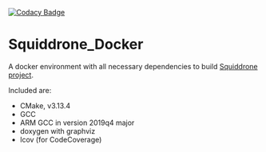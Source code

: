 [![Codacy Badge](https://api.codacy.com/project/badge/Grade/b008f1f3527344a193e676ed6be2c84a)](https://www.codacy.com/manual/ThorsHamster/Squiddrone_Docker?utm_source=github.com&amp;utm_medium=referral&amp;utm_content=ThorsHamster/Squiddrone_Docker&amp;utm_campaign=Badge_Grade)

# Squiddrone_Docker

A docker environment with all necessary dependencies to build [Squiddrone project](https://github.com/elheck/Squiddrone).

Included are:
*   CMake, v3.13.4
*   GCC
*   ARM GCC in version 2019q4 major
*   doxygen with graphviz
*   lcov (for CodeCoverage)
